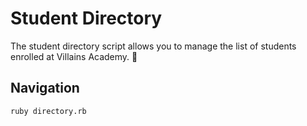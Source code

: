 # Student Directory #

The student directory script allows you to manage the list of students enrolled at Villains Academy. :school:

## Navigation ##
```
ruby directory.rb
```
